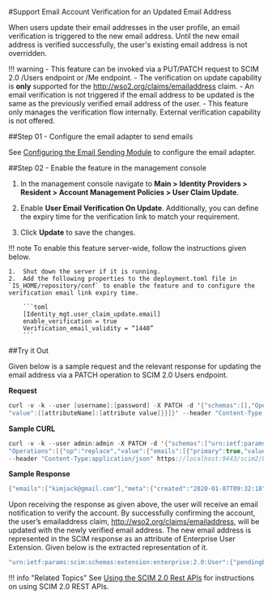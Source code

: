 #Support Email Account Verification for an Updated Email Address 

When users update their email addresses in the user profile, an email verification is triggered to the new email address. Until the new email address is verified successfully, the user's existing email address is not overridden.

!!! warning 
    -   This feature can be invoked via a PUT/PATCH request to SCIM 2.0 /Users endpoint or /Me endpoint.
    -   The verification on update capability is **only** supported for the http://wso2.org/claims/emailaddress claim.
    -   An email verification is not triggered if the email address to be updated is the same as the previously verified email address of the user.
    -   This feature only manages the verification flow internally. External verification capability is not offered.

##Step 01 - Configure the email adapter to send emails

See [Configuring the Email Sending Module](https://is.docs.wso2.com/en/5.9.0/setup/configuring-email-sending/) to configure the email adapter. 

##Step 02 - Enable the feature in the management console

1.  In the management console navigate to **Main > Identity Providers > Resident > Account Management Policies > User Claim Update**.

2.  Enable **User Email Verification On Update**. Additionally, you can define the expiry time for the verification link to match your requirement.

3.  Click **Update** to save the changes. 

!!! note 
    To enable this feature server-wide, follow the instructions given below. 
    
    1.  Shut down the server if it is running.
    2.  Add the following properties to the deployment.toml file in `IS_HOME/repository/conf` to enable the feature and to configure the verification email link expiry time.

        ```toml 
        [Identity_mgt.user_claim_update.email]
        enable_verification = true
        Verification_email_validity = “1440”
        ```
##Try it Out 

Given below is a sample request and the relevant response for updating the email address via a PATCH operation to SCIM 2.0 Users endpoint.

**Request**
```java
curl -v -k --user [username]:[password] -X PATCH -d '{"schemas":[],"Operations":[{"op":[operation],
"value":{[attributeName]:[attribute value]}}]}' --header "Content-Type:application/json" https://localhost:9443/scim2/Users/[user ID]
```

**Sample CURL**
```java
curl -v -k --user admin:admin -X PATCH -d '{"schemas":["urn:ietf:params:scim:api:messages:2.0:PatchOp"],
"Operations":[{"op":"replace","value":{"emails":[{"primary":true,"value":"kim.jackson.new@gmail.com"}]}}]}' 
--header "Content-Type:application/json" https://localhost:9443/scim2/Users/1e624046-520c-4628-a245-091e04b03f21
```

**Sample Response**
```java 
{"emails":["kimjack@gmail.com"],"meta":{"created":"2020-01-07T09:32:18","location":"https://localhost:9443/scim2/Users/1e624046-520c-4628-a245-091e04b03f21,"lastModified":"2020-01-07T14:18:49","resourceType":"User"},"schemas":["urn:ietf:params:scim:schemas:core:2.0:User","urn:ietf:params:scim:schemas:extension:enterprise:2.0:User"],"urn:ietf:params:scim:schemas:extension:enterprise:2.0:User":{"pendingEmails":[{"value":"kim.jackson.new@gmail.com"}]},"roles":[{"type":"default","value":"Internal/everyone"}],"name":{"givenName":"kim","familyName":"jackson"},"id":"1e624046-520c-4628-a245-091e04b03f21","userName":"kim"}
```

Upon receiving the response as given above, the user will receive an email notification to verify the account. By successfully confirming the account, the user’s emailaddress claim, http://wso2.org/claims/emailaddress, will be updated with the newly verified email address. The new email address is represented in the SCIM response as an attribute of Enterprise User Extension. Given below is the extracted representation of it.

```java
"urn:ietf:params:scim:schemas:extension:enterprise:2.0:User":{"pendingEmails":[{"value":"kim.jackson.new@gmail.com"}]}
```

!!! info "Related Topics"
    See [Using the SCIM 2.0 Rest APIs](https://is.docs.wso2.com/en/5.9.0/develop/using-the-scim-2.0-rest-apis/) for instructions on using SCIM 2.0 REST APIs.
